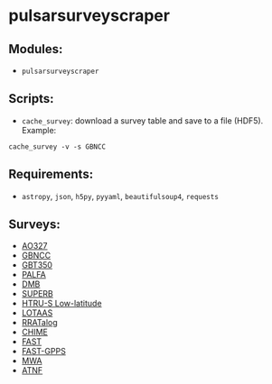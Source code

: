 # pulsarsurveyscraper

## Modules:
* `pulsarsurveyscraper`

## Scripts:
* `cache_survey`: download a survey table and save to a file (HDF5).  Example: 
```
cache_survey -v -s GBNCC
```

## Requirements:
* `astropy`, `json`, `h5py`, `pyyaml`, `beautifulsoup4`, `requests`

## Surveys:
* [AO327](http://www.naic.edu/~deneva/drift-search/index.html)
* [GBNCC](http://astro.phys.wvu.edu/GBNCC/)
* [GBT350](http://astro.phys.wvu.edu/GBTdrift350/)
* [PALFA](http://www2.naic.edu/~palfa/newpulsars/index.html)
* [DMB](http://astro.phys.wvu.edu/dmb)
* [SUPERB](https://sites.google.com/site/publicsuperb/discoveries)
* [HTRU-S Low-latitude](https://sites.google.com/site/htrusouthdeep/home/discoveries)
* [LOTAAS](http://old.astron.nl/lotaas/index.php?sort=1)
* [RRATalog](http://astro.phys.wvu.edu/rratalog)
* [CHIME](http://catalog.chime-frb.ca/galactic)
* [FAST](http://crafts.bao.ac.cn/pulsar/)
* [FAST-GPPS](http://zmtt.bao.ac.cn/GPPS)
* [MWA](https://wiki.mwatelescope.org/display/MP/SMART+survey+candidates)
* [ATNF](http://www.atnf.csiro.au/research/pulsar/psrcat/)
